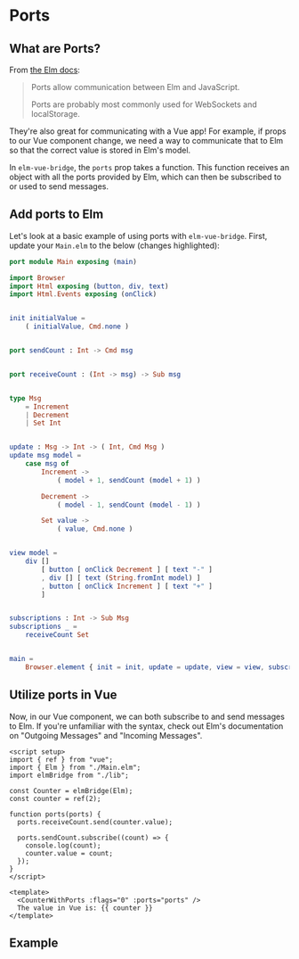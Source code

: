 <script setup>
  import CounterWithPorts from '../../../../.vuepress/components/CounterWithPorts.vue'
</script>

# Ports

## What are Ports?

From [the Elm docs](https://guide.elm-lang.org/interop/ports.html):

> Ports allow communication between Elm and JavaScript.
>
> Ports are probably most commonly used for WebSockets and localStorage.

They're also great for communicating with a Vue app! For example, if props to our Vue component change, we need a way to communicate that to Elm so that the correct value is stored in Elm's model.

In `elm-vue-bridge`, the `ports` prop takes a function. This function receives an object with all the ports provided by Elm, which can then be subscribed to or used to send messages. 

## Add ports to Elm

Let's look at a basic example of using ports with `elm-vue-bridge`. First, update your `Main.elm` to the below (changes highlighted):

```elm {1,12-15,21,27-34,45-51}
port module Main exposing (main)

import Browser
import Html exposing (button, div, text)
import Html.Events exposing (onClick)


init initialValue =
    ( initialValue, Cmd.none )


port sendCount : Int -> Cmd msg


port receiveCount : (Int -> msg) -> Sub msg


type Msg
    = Increment
    | Decrement
    | Set Int


update : Msg -> Int -> ( Int, Cmd Msg )
update msg model =
    case msg of
        Increment ->
            ( model + 1, sendCount (model + 1) )

        Decrement ->
            ( model - 1, sendCount (model - 1) )

        Set value ->
            ( value, Cmd.none )


view model =
    div []
        [ button [ onClick Decrement ] [ text "-" ]
        , div [] [ text (String.fromInt model) ]
        , button [ onClick Increment ] [ text "+" ]
        ]


subscriptions : Int -> Sub Msg
subscriptions _ =
    receiveCount Set


main =
    Browser.element { init = init, update = update, view = view, subscriptions = subscriptions }
```

## Utilize ports in Vue

Now, in our Vue component, we can both subscribe to and send messages to Elm. If you're unfamiliar with the syntax, check out Elm's documentation on "Outgoing Messages" and "Incoming Messages".

```vue
<script setup>
import { ref } from "vue";
import { Elm } from "./Main.elm";
import elmBridge from "./lib";

const Counter = elmBridge(Elm);
const counter = ref(2);

function ports(ports) {
  ports.receiveCount.send(counter.value);

  ports.sendCount.subscribe((count) => {
    console.log(count);
    counter.value = count;
  });
}
</script>

<template>
  <CounterWithPorts :flags="0" :ports="ports" />
  The value in Vue is: {{ counter }}
</template>

```



## Example

<CounterWithPorts />
